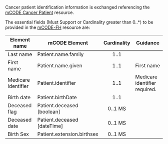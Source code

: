 
Cancer patient identification information is exchanged referencing the [mCODE Cancer Patient](https://hl7.org/fhir/us/mcode/StructureDefinition-mcode-cancer-patient.html) resource.  

The essential fields (Must Support or Cardinality greater than 0..*) to be provided in the [mCODE-FH](StructureDefinition-mcode-fh-cancer-patient.html) resource are:


|Element name                       | mCODE Element                    |  Cardinality       | Guidance                                            |
|----------------------------------|----------------------------------|:------------------:|-----------------------------------------------------|
| Last name                        | Patient.name.family              |     1..1           |  |
| First name                       | Patient.name.given               |     1..1           | First name |
| Medicare identifier              | Patient.identifier               |     1..1           | Medicare identifier required.          |
| Birth date                       | Patient.birthDate                |     1..1           | |
| Deceased flag                    | Patient.deceased \[boolean]      |     0..1 MS        | |
| Deceased date                    | Patient.deceased \[dateTime]     |     0..1 MS        | |
| Birth Sex                        | Patient.extension.birthsex       |     0..1 MS        | |